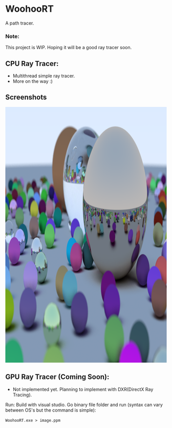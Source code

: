 # WoohooRT
A path tracer.

### Note:
This project is WIP. Hoping it will be a good ray tracer soon.

## CPU Ray Tracer:
- Multithread simple ray tracer.
- More on the way :)

## Screenshots
<img src="./Outputs/image1.png" width="1200" height="800" />  

## GPU Ray Tracer (Coming Soon):
- Not implemented yet. Planning to implement with DXR(DirectX Ray Tracing).

Run:
Build with visual studio. Go binary file folder and run (syntax can vary between OS's but the command is simple):

```WoohooRT.exe > image.ppm```
